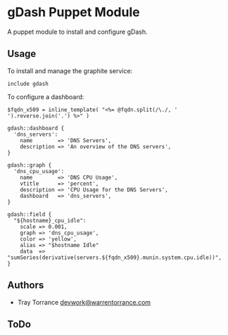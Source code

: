 gDash Puppet Module
===================

A puppet module to install and configure gDash.

Usage
-----

To install and manage the graphite service:

    include gdash

To configure a dashboard:

    $fqdn_x509 = inline_template( "<%= @fqdn.split(/\./, ' ').reverse.join('.') %>" )

    gdash::dashboard {
      'dns_servers':
        name        => 'DNS Servers',
        description => 'An overview of the DNS servers',
    }

    gdash::graph {
      'dns_cpu_usage':
        name        => 'DNS CPU Usage',
        vtitle      => 'percent',
        description => 'CPU Usage for the DNS Servers',
        dashboard   => 'dns_servers',
    }

    gdash::field {
      "${hostname}_cpu_idle":
        scale => 0.001,
        graph => 'dns_cpu_usage',
        color => 'yellow',
        alias => "$hostname Idle"
        data  => "sumSeries(derivative(servers.${fqdn_x509}.munin.system.cpu.idle))",
    }

Authors
-------

  * Tray Torrance <devwork@warrentorrance.com>

ToDo
----

